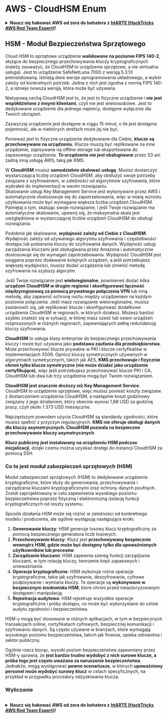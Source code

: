 # AWS - CloudHSM Enum

<details>

<summary><strong>Naucz się hakować AWS od zera do bohatera z</strong> <a href="https://training.hacktricks.xyz/courses/arte"><strong>htARTE (HackTricks AWS Red Team Expert)</strong></a><strong>!</strong></summary>

Inne sposoby wsparcia HackTricks:

* Jeśli chcesz zobaczyć swoją **firmę reklamowaną w HackTricks** lub **pobrać HackTricks w formacie PDF**, sprawdź [**SUBSCRIPTION PLANS**](https://github.com/sponsors/carlospolop)!
* Zdobądź [**oficjalne gadżety PEASS & HackTricks**](https://peass.creator-spring.com)
* Odkryj [**Rodzinę PEASS**](https://opensea.io/collection/the-peass-family), naszą kolekcję ekskluzywnych [**NFT**](https://opensea.io/collection/the-peass-family)
* **Dołącz do** 💬 [**grupy Discord**](https://discord.gg/hRep4RUj7f) lub [**grupy telegramowej**](https://t.me/peass) lub **śledź** nas na **Twitterze** 🐦 [**@hacktricks_live**](https://twitter.com/hacktricks_live)**.**
* **Podziel się swoimi sztuczkami hakerskimi, przesyłając PR-y do** [**HackTricks**](https://github.com/carlospolop/hacktricks) i [**HackTricks Cloud**](https://github.com/carlospolop/hacktricks-cloud) repozytoriów GitHub.

</details>

## HSM - Moduł Bezpieczeństwa Sprzętowego

Cloud HSM to sprzętowe urządzenie **walidowane na poziomie FIPS 140-2**, służące do bezpiecznego przechowywania kluczy kryptograficznych (należy zauważyć, że CloudHSM to urządzenie sprzętowe, a nie wirtualna usługa). Jest to urządzenie SafeNetLuna 7000 z wersją 5.3.13 preinstalowaną. Istnieją dwie wersje oprogramowania układowego, a wybór zależy od konkretnych potrzeb. Jedna z nich jest zgodna z normą FIPS 140-2, a istnieje nowsza wersja, która może być używana.

Nietypową cechą CloudHSM jest to, że jest to fizyczne urządzenie i **nie jest współdzielone z innymi klientami**, czyli nie jest wieloosobowe. Jest to dedykowane urządzenie dla jednego najemcy, dostępne wyłącznie dla Twoich obciążeń.

Zazwyczaj urządzenie jest dostępne w ciągu 15 minut, o ile jest dostępna pojemność, ale w niektórych strefach może jej nie być.

Ponieważ jest to fizyczne urządzenie dedykowane dla Ciebie, **klucze są przechowywane na urządzeniu**. Klucze muszą być replikowane na inne urządzenie, zapisywane na offline storage lub eksportowane do zapasowego urządzenia. **To urządzenie nie jest obsługiwane** przez S3 ani żadną inną usługę AWS, taką jak KMS.

W **CloudHSM** musisz **samodzielnie skalować usługę**. Musisz dostarczyć wystarczającą liczbę urządzeń CloudHSM, aby obsłużyć swoje potrzeby związane z szyfrowaniem, w zależności od algorytmów szyfrowania, które wybrałeś do implementacji w swoim rozwiązaniu.\
Skalowanie usługi Key Management Service jest wykonywane przez AWS i automatycznie dostosowuje się do zapotrzebowania, więc w miarę wzrostu użytkowania może być wymagana większa liczba urządzeń CloudHSM. Pamiętaj o tym, skalując swoje rozwiązanie, i jeśli Twoje rozwiązanie ma automatyczne skalowanie, upewnij się, że maksymalna skala jest uwzględniona w wystarczającej liczbie urządzeń CloudHSM do obsługi rozwiązania.

Podobnie jak skalowanie, **wydajność zależy od Ciebie z CloudHSM**. Wydajność zależy od używanego algorytmu szyfrowania i częstotliwości dostępu lub pobierania kluczy do szyfrowania danych. Wydajność usługi zarządzania kluczami jest obsługiwana przez Amazona i automatycznie dostosowuje się do wymagań zapotrzebowania. Wydajność CloudHSM jest osiągana poprzez dodawanie kolejnych urządzeń, a jeśli potrzebujesz większej wydajności, musisz dodać urządzenia lub zmienić metodę szyfrowania na szybszy algorytm.

Jeśli Twoje rozwiązanie jest **wieloregionalne**, powinieneś dodać kilka **urządzeń CloudHSM w drugim regionie i skonfigurować łączność międzyregionową za pomocą prywatnego połączenia VPN** lub inną metodę, aby zapewnić ochronę ruchu między urządzeniem na każdym poziomie połączenia. Jeśli masz rozwiązanie wieloregionalne, musisz zastanowić się, jak replikować klucze i skonfigurować dodatkowe urządzenia CloudHSM w regionach, w których działasz. Możesz bardzo szybko znaleźć się w sytuacji, w której masz sześć lub osiem urządzeń rozproszonych w różnych regionach, zapewniających pełną redundancję kluczy szyfrowania.

**CloudHSM** to usługa klasy enterprise do bezpiecznego przechowywania kluczy i może być używana jako **podstawa zaufania dla przedsiębiorstwa**. Może przechowywać klucze prywatne w PKI i klucze certyfikatów w implementacjach X509. Oprócz kluczy symetrycznych używanych w algorytmach symetrycznych, takich jak AES, **KMS przechowuje i fizycznie chroni tylko klucze symetryczne (nie może działać jako urządzenie certyfikujące)**, więc jeśli potrzebujesz przechowywać klucze PKI i CA, CloudHSM lub dwa lub trzy urządzenia mogą być Twoim rozwiązaniem.

**CloudHSM jest znacznie droższy niż Key Management Service**. CloudHSM to urządzenie sprzętowe, więc musisz ponieść koszty związane z dostarczeniem urządzenia CloudHSM, a następnie koszt godzinowy związany z jego działaniem, który obecnie wynosi 1,88 USD za godzinę pracy, czyli około 1 373 USD miesięcznie.

Najczęstszym powodem użycia CloudHSM są standardy zgodności, które musisz spełnić z przyczyn regulacyjnych. **KMS nie oferuje obsługi danych dla kluczy asymetrycznych. CloudHSM pozwala na bezpieczne przechowywanie kluczy asymetrycznych**.

**Klucz publiczny jest instalowany na urządzeniu HSM podczas inicjalizacji**, dzięki czemu można uzyskać dostęp do instancji CloudHSM za pomocą SSH.
### Co to jest moduł zabezpieczeń sprzętowych (HSM)

Moduł zabezpieczeń sprzętowych (HSM) to dedykowane urządzenie kryptograficzne, które służy do generowania, przechowywania i zarządzania kluczami kryptograficznymi oraz ochrony danych poufnych. Został zaprojektowany w celu zapewnienia wysokiego poziomu bezpieczeństwa poprzez fizyczną i elektroniczną izolację funkcji kryptograficznych od reszty systemu.

Sposób działania HSM może się różnić w zależności od konkretnego modelu i producenta, ale ogólnie występują następujące kroki:

1. **Generowanie kluczy**: HSM generuje losowy klucz kryptograficzny za pomocą bezpiecznego generatora liczb losowych.
2. **Przechowywanie kluczy**: Klucz jest **przechowywany bezpiecznie wewnątrz HSM, gdzie może być dostępny tylko dla upoważnionych użytkowników lub procesów**.
3. **Zarządzanie kluczami**: HSM zapewnia szereg funkcji zarządzania kluczami, w tym rotację kluczy, tworzenie kopii zapasowych i unieważnianie.
4. **Operacje kryptograficzne**: HSM wykonuje różne operacje kryptograficzne, takie jak szyfrowanie, deszyfrowanie, cyfrowe podpisywanie i wymiana kluczy. Te operacje są **wykonywane w bezpiecznym środowisku HSM**, które chroni przed nieautoryzowanym dostępem i manipulacją.
5. **Rejestracja audytowa**: HSM rejestruje wszystkie operacje kryptograficzne i próby dostępu, co może być wykorzystane do celów audytu zgodności i bezpieczeństwa.

HSM-y mogą być stosowane w różnych aplikacjach, w tym w bezpiecznych transakcjach online, certyfikatach cyfrowych, bezpiecznej komunikacji i szyfrowaniu danych. Są często używane w branżach, które wymagają wysokiego poziomu bezpieczeństwa, takich jak finanse, opieka zdrowotna i sektor publiczny.

Ogólnie rzecz biorąc, wysoki poziom bezpieczeństwa zapewniany przez HSM-y sprawia, że **jest bardzo trudno wydobyć z nich surowe klucze, a próba tego jest często uważana za naruszenie bezpieczeństwa**. Jednakże, mogą występować **pewne scenariusze**, w których **upoważniony personel może wydobyć surowy klucz** w celach specyficznych, na przykład w przypadku procedury odzyskiwania klucza.

### Wyliczanie
```
```
<details>

<summary><strong>Naucz się hakować AWS od zera do bohatera z</strong> <a href="https://training.hacktricks.xyz/courses/arte"><strong>htARTE (HackTricks AWS Red Team Expert)</strong></a><strong>!</strong></summary>

Inne sposoby wsparcia HackTricks:

* Jeśli chcesz zobaczyć swoją **firmę reklamowaną w HackTricks** lub **pobrać HackTricks w formacie PDF**, sprawdź [**PLAN SUBSKRYPCJI**](https://github.com/sponsors/carlospolop)!
* Zdobądź [**oficjalne gadżety PEASS & HackTricks**](https://peass.creator-spring.com)
* Odkryj [**Rodzinę PEASS**](https://opensea.io/collection/the-peass-family), naszą kolekcję ekskluzywnych [**NFT**](https://opensea.io/collection/the-peass-family)
* **Dołącz do** 💬 [**grupy Discord**](https://discord.gg/hRep4RUj7f) lub [**grupy telegramowej**](https://t.me/peass) lub **śledź** nas na **Twitterze** 🐦 [**@hacktricks_live**](https://twitter.com/hacktricks_live)**.**
* **Podziel się swoimi sztuczkami hakerskimi, przesyłając PR-y do** [**HackTricks**](https://github.com/carlospolop/hacktricks) i [**HackTricks Cloud**](https://github.com/carlospolop/hacktricks-cloud) repozytoriów github.

</details>
